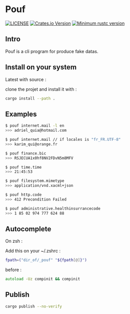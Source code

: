 # Pouf

[![LICENSE](https://img.shields.io/badge/license-MIT-blue.svg)](LICENSE)
[![Crates.io Version](https://img.shields.io/crates/v/pouf.svg)](https://crates.io/crates/pouf)
[![Minimum rustc version](https://img.shields.io/badge/rustc-1.45.0+-lightgray.svg)](#rust-version-requirements)

## Intro

Pouf is a cli program for produce fake datas.

## Install on your system

Latest with source :

clone the projet and install it with :

```zsh
cargo install --path .
```

## Examples

```zsh
$ pouf internet.mail -l en
>>> adriel_quia@hotmail.com
```

```zsh
$ pouf internet.mail // if locales is "fr_FR.UTF-8"
>>> karim_qui@orange.fr
```

```zsh
$ pouf finance.bic
>>> RSJECUA1x0hf8NV2FDvN5m8MFV
```

```zsh
$ pouf time.time
>>> 21:45:53
```

```zsh
$ pouf filesystem.mimetype
>>> application/vnd.xacml+json
```

```zsh
$ pouf http.code
>>> 412 Precondition Failed
```

```zsh
$ pouf administrative.healthinsurrancecode
>>> 1 85 02 974 777 624 88
```

## Autocomplete

On zsh :

Add this on your ~/.zshrc :

```zsh
fpath=("dir_of/_pouf" "${fpath[@]}")
```

before :
```zsh
autoload -Uz compinit && compinit
```

## Publish

```zsh
cargo publish --no-verify
```
